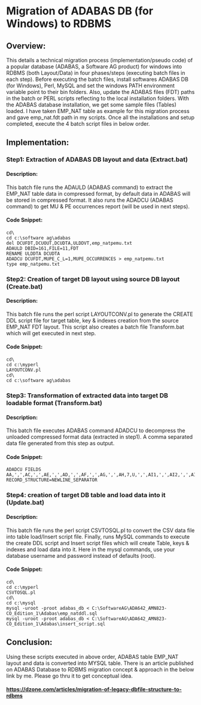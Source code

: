 # Migration of ADABAS DB (for Windows) to RDBMS

## Overview:
This details a technical migration process (implementation/pseudo code) of a popular database (ADABAS, a Software AG product) for windows into RDBMS (both Layout/Data) in four phases/steps (executing batch files in each step). Before executing the batch files, install softwares ADABAS DB (for Windows), Perl, MySQL and set the windows PATH environment variable point to their bin folders. Also, update the ADABAS files (FDT) paths in the batch or PERL scripts reflecting to the local installation folders. With the ADABAS database installation, we get some sample files (Tables) loaded. I have taken EMP_NAT table as example for this migration process and gave emp_nat.fdt path in my scripts. Once all the installations and setup completed, execute the 4 batch script files in below order.

## Implementation:
### Step1: Extraction of ADABAS DB layout and data (Extract.bat)

#### Description:
This batch file runs the ADAULD (ADABAS command) to extract the EMP_NAT table data in compressed format, by default data in ADABAS will be stored in compressed format. It also runs the ADADCU (ADABAS command) to get MU & PE occurrences report (will be used in next steps).

#### Code Snippet:
~~~
cd\
cd c:\software ag\adabas
del DCUFDT,DCUOUT,DCUDTA,ULDDVT,emp_natpemu.txt
ADAULD DBID=161,FILE=11,FDT
RENAME ULDDTA DCUDTA
ADADCU DCUFDT,MUPE_C_L=1,MUPE_OCCURRENCES > emp_natpemu.txt
type emp_natpemu.txt
~~~

### Step2: Creation of target DB layout using source DB layout (Create.bat)

#### Description:
This batch file runs the perl script LAYOUTCONV.pl to generate the CREATE DDL script file for target table, key & indexes creation from the source EMP_NAT FDT layout. This script also creates a batch file Transform.bat which will get executed in next step.

#### Code Snippet:
~~~
cd\
cd c:\myperl
LAYOUTCONV.pl
cd\
cd c:\software ag\adabas
~~~

### Step3: Transformation of extracted data into target DB loadable format (Transform.bat)

#### Description:
This batch file executes ADABAS command ADADCU to decompress the unloaded compressed format data (extracted in step1). A comma separated data file generated from this step as output.

#### Code Snippet:
~~~
ADADCU FIELDS AA,',',AC,',',AE,',',AD,',',AF,',',AG,',',AH,7,U,',',AI1,',',AI2,',',AI3,',',AI4,',',AJ,',',AK,',',AL,',',AN,',',AM,',',AO,',',AP,',',AR1,',',AS1,9,U,',',AT1(1),9,U,',',AT1(2),9,U,',',AT1(3),9,U,',',AR2,',',AS2,9,U,',',AT2(1),9,U,',',AT2(2),9,U,',',AT2(3),9,U,',',AR3,',',AS3,9,U,',',AT3(1),9,U,',',AT3(2),9,U,',',AT3(3),9,U,',',AR4,',',AS4,9,U,',',AT4(1),9,U,',',AT4(2),9,U,',',AT4(3),9,U,',',AR5,',',AS5,9,U,',',AT5(1),9,U,',',AT5(2),9,U,',',AT5(3),9,U,',',AU,',',AV,',',AX1,',',AY1,',',AX2,',',AY2,',',AX3,',',AY3,',',AZ1,',',AZ2,',',AZ3,',',AZ4. RECORD_STRUCTURE=NEWLINE_SEPARATOR
~~~

### Step4: creation of target DB table and load data into it (Update.bat)

#### Description:
This batch file runs the perl script CSVTOSQL.pl to convert the CSV data file into table load/Insert script file. Finally, runs MySQL commands to execute the create DDL script and Insert script files which will create Table, keys & indexes and load data into it. Here in the mysql commands, use your database username and password instead of defaults (root).

#### Code Snippet:
~~~
cd\
cd c:\myperl
CSVTOSQL.pl
cd\
cd c:\mysql
mysql -uroot -proot adabas_db < C:\SoftwareAG\ADA642_AMN823-CO_Edition_1\Adabas\emp_natddl.sql
mysql -uroot -proot adabas_db < C:\SoftwareAG\ADA642_AMN823-CO_Edition_1\Adabas\insert_script.sql
~~~

## Conclusion:
Using these scripts executed in above order, ADABAS table EMP_NAT layout and data is converted into MYSQL table. 
There is an article published on ADABAS Database to RDBMS migration concept & approach in the below link by me. Please go thru it to get conceptual idea.

#### https://dzone.com/articles/migration-of-legacy-dbfile-structure-to-rdbms
